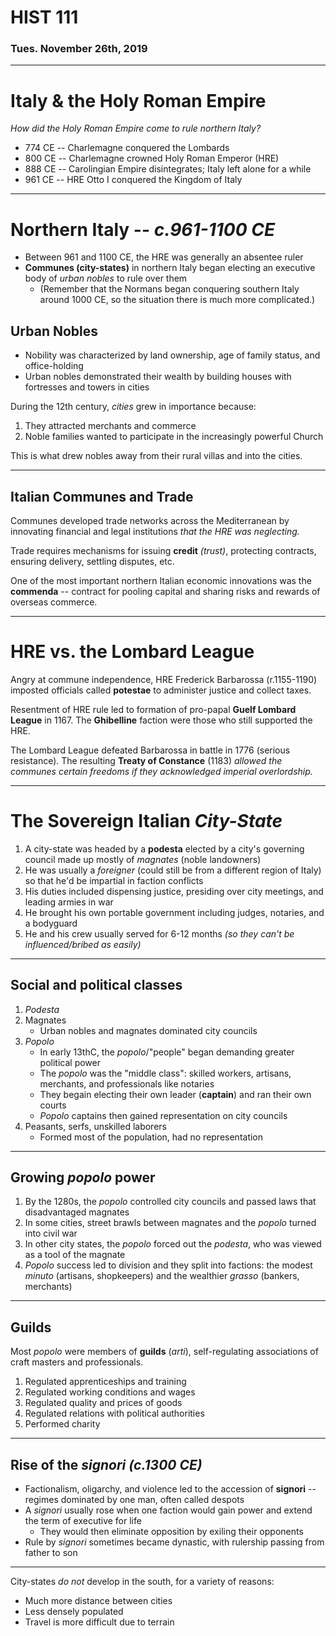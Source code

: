 # HIST 111
### Tues. November 26th, 2019
---

# Italy & the Holy Roman Empire
_How did the Holy Roman Empire come to rule northern Italy?_
* 774 CE -- Charlemagne conquered the Lombards
* 800 CE -- Charlemagne crowned Holy Roman Emperor (HRE)
* 888 CE -- Carolingian Empire disintegrates; Italy left alone for a while
* 961 CE -- HRE Otto I conquered the Kingdom of Italy

---
# Northern Italy -- _c.961-1100 CE_
* Between 961 and 1100 CE, the HRE was generally an absentee ruler
* __Communes (city-states)__ in northern Italy began electing an executive body of _urban nobles_ to rule over them
    - (Remember that the Normans began conquering southern Italy around 1000 CE, so the situation there is much more complicated.)

## Urban Nobles
* Nobility was characterized by land ownership, age of family status, and office-holding
* Urban nobles demonstrated their wealth by building houses with fortresses and towers in cities

During the 12th century, _cities_ grew in importance because:
1. They attracted merchants and commerce
2. Noble families wanted to participate in the increasingly powerful Church

This is what drew nobles away from their rural villas and into the cities.

---
## Italian Communes and Trade
Communes developed trade networks across the Mediterranean by innovating financial and legal institutions _that the HRE was neglecting._

Trade requires mechanisms for issuing __credit__ _(trust)_, protecting contracts, ensuring delivery, settling disputes, etc.

One of the most important northern Italian economic innovations was the __commenda__ -- contract for pooling capital and sharing risks and rewards of overseas commerce.

---
# HRE vs. the Lombard League
Angry at commune independence, HRE Frederick Barbarossa (r.1155-1190) imposted officials called __potestae__ to administer justice and collect taxes.

Resentment of HRE rule led to formation of pro-papal __Guelf Lombard League__ in 1167. The __Ghibelline__ faction were those who still supported the HRE.

The Lombard League defeated Barbarossa in battle in 1776 (serious resistance). The resulting __Treaty of Constance__ (1183) _allowed the communes certain freedoms if they acknowledged imperial overlordship._

---
# The Sovereign Italian _City-State_

1. A city-state was headed by a __podesta__ elected by a city's governing council made up mostly of _magnates_ (noble landowners)
2. He was usually a _foreigner_ (could still be from a different region of Italy) so that he'd be impartial in faction conflicts
3. His duties included dispensing justice, presiding over city meetings, and leading armies in war
4. He brought his own portable government including judges, notaries, and a bodyguard
5. He and his crew usually served for 6-12 months _(so they can't be influenced/bribed as easily)_

---
## Social and political classes
1. _Podesta_
2. Magnates
    - Urban nobles and magnates dominated city councils
3. _Popolo_
    - In early 13thC, the _popolo_/"people" began demanding greater political power
    - The _popolo_ was the "middle class": skilled workers, artisans, merchants, and professionals like notaries
    - They begain electing their own leader (__captain__) and ran their own courts
    - _Popolo_ captains then gained representation on city councils
4. Peasants, serfs, unskilled laborers
    - Formed most of the population, had no representation

---
## Growing _popolo_ power
1. By the 1280s, the _popolo_ controlled city councils and passed laws that disadvantaged magnates
2. In some cities, street brawls between magnates and the _popolo_ turned into civil war
3. In other city states, the _popolo_ forced out the _podesta_, who was viewed as a tool of the magnate
4. _Popolo_ success led to division and they split into factions: the modest _minuto_ (artisans, shopkeepers) and the wealthier _grasso_ (bankers, merchants)

---
## Guilds
Most _popolo_ were members of __guilds__ (_arti_), self-regulating associations of craft masters and professionals.
1. Regulated apprenticeships and training
2. Regulated working conditions and wages
3. Regulated quality and prices of goods
4. Regulated relations with political authorities
5. Performed charity

---
## Rise of the _signori_ _(c.1300 CE)_
* Factionalism, oligarchy, and violence led to the accession of __signori__ -- regimes dominated by one man, often called despots
* A _signori_ usually rose when one faction would gain power and extend the term of executive for life
    - They would then eliminate opposition by exiling their opponents
* Rule by _signori_ sometimes became dynastic, with rulership passing from father to son

---
City-states _do not_ develop in the south, for a variety of reasons:
* Much more distance between cities
* Less densely populated
* Travel is more difficult due to terrain